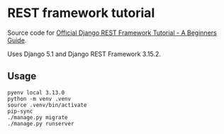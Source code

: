 # REST framework tutorial

Source code for [Official Django REST Framework Tutorial - A Beginners Guide](https://learndjango.com/tutorials/official-django-rest-framework-tutorial-beginners).

Uses Django 5.1 and Django REST Framework 3.15.2.

## Usage

    pyenv local 3.13.0
    python -m venv .venv
    source .venv/bin/activate
    pip-sync
    ./manage.py migrate
    ./manage.py runserver